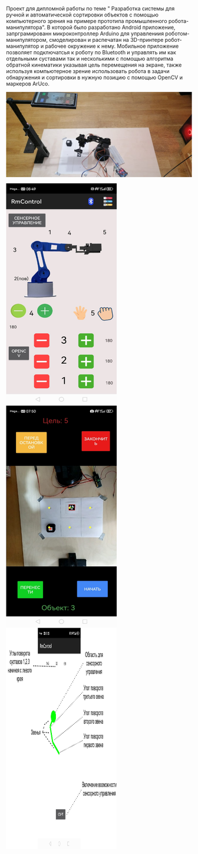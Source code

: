 Проект для дипломной работы по теме " Разработка системы для ручной и автоматической
 сортировки объектов с помощью компьютерного зрения на
 примере прототипа промышленного робота-манипулятора". В которой было разработано Android приложение, запрграмированн микроконтроллер Arduino для управлениия роботом-манипулятором, смоделирован и распечатан на 3D-принтере робот-манипулятор и рабочее окружение к нему. Мобильное приложение позволяет подключатсья к роботу по Bluetooth и управлять им как отдельными суставами так и несколькими с помощью алгоритма обратной кинематики указывая цель перемещения на экране, также используя компьютерное зрение использовать робота в задачи обнаружения и сортировки в нужную позицию с помощью OpenCV и маркеров ArUco.

![Готовый проект](https://github.com/userRr423/RobotManipulatorControll_with_OpenCV/blob/main/robot.jpg?raw=true)


<img src="https://github.com/userRr423/RobotManipulatorControll_with_OpenCV/blob/main/main.jpg?raw=true" alt="Описание изображения" width="300" height="600"/>

<img src="https://github.com/userRr423/RobotManipulatorControll_with_OpenCV/blob/main/computer_vision.jpg?raw=true" alt="Описание изображения" width="300" height="600"/>

<img src="https://github.com/userRr423/RobotManipulatorControll_with_OpenCV/blob/main/sensor_controll.png?raw=true" alt="Описание изображения" width="300" height="600"/>

